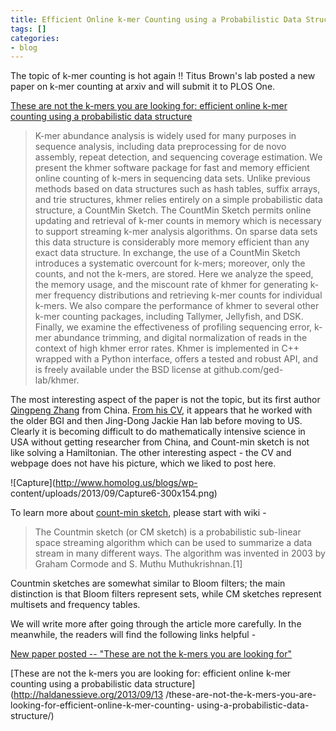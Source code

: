 ```yaml
---
title: Efficient Online k-mer Counting using a Probabilistic Data Structure
tags: []
categories:
- blog
---
```

The topic of k-mer counting is hot again !! Titus Brown's lab posted a new
paper on k-mer counting at arxiv and will submit it to PLOS One.
<!--more-->

[These are not the k-mers you are looking for: efficient online k-mer counting
using a probabilistic data structure](http://arxiv.org/abs/1309.2975)

> K-mer abundance analysis is widely used for many purposes in sequence
analysis, including data preprocessing for de novo assembly, repeat detection,
and sequencing coverage estimation. We present the khmer software package for
fast and memory efficient online counting of k-mers in sequencing data sets.
Unlike previous methods based on data structures such as hash tables, suffix
arrays, and trie structures, khmer relies entirely on a simple probabilistic
data structure, a CountMin Sketch. The CountMin Sketch permits online updating
and retrieval of k-mer counts in memory which is necessary to support
streaming k-mer analysis algorithms. On sparse data sets this data structure
is considerably more memory efficient than any exact data structure. In
exchange, the use of a CountMin Sketch introduces a systematic overcount for
k-mers; moreover, only the counts, and not the k-mers, are stored. Here we
analyze the speed, the memory usage, and the miscount rate of khmer for
generating k-mer frequency distributions and retrieving k-mer counts for
individual k-mers. We also compare the performance of khmer to several other
k-mer counting packages, including Tallymer, Jellyfish, and DSK. Finally, we
examine the effectiveness of profiling sequencing error, k-mer abundance
trimming, and digital normalization of reads in the context of high khmer
error rates. Khmer is implemented in C++ wrapped with a Python interface,
offers a tested and robust API, and is freely available under the BSD license
at github.com/ged-lab/khmer.

The most interesting aspect of the paper is not the topic, but its first
author [Qingpeng Zhang](http://www.cse.msu.edu/~qingpeng/) from China. [From
his CV](https://www.msu.edu/~qingpeng/QingpengZhangMSU_CV.pdf), it appears
that he worked with the older BGI and then Jing-Dong Jackie Han lab before
moving to US. Clearly it is becoming difficult to do mathematically intensive
science in USA without getting researcher from China, and Count-min sketch is
not like solving a Hamiltonian. The other interesting aspect - the CV and
webpage does not have his picture, which we liked to post here.

![Capture](http://www.homolog.us/blogs/wp-
content/uploads/2013/09/Capture6-300x154.png)

To learn more about [count-min
sketch](http://en.wikipedia.org/wiki/Count%E2%80%93min_sketch), please start
with wiki -

> The Countmin sketch (or CM sketch) is a probabilistic sub-linear space
streaming algorithm which can be used to summarize a data stream in many
different ways. The algorithm was invented in 2003 by Graham Cormode and S.
Muthu Muthukrishnan.[1]

Countmin sketches are somewhat similar to Bloom filters; the main distinction
is that Bloom filters represent sets, while CM sketches represent multisets
and frequency tables.

We will write more after going through the article more carefully. In the
meanwhile, the readers will find the following links helpful -

[New paper posted -- "These are not the k-mers you are looking
for"](http://ivory.idyll.org/blog/2013-khmer-counting-paper.html)

[These are not the k-mers you are looking for: efficient online k-mer counting
using a probabilistic data structure](http://haldanessieve.org/2013/09/13
/these-are-not-the-k-mers-you-are-looking-for-efficient-online-k-mer-counting-
using-a-probabilistic-data-structure/)

